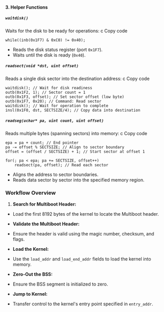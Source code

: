 
#### 3. **Helper Functions**

##### **`waitdisk()`**
Waits for the disk to be ready for operations:
c
Copy code


`while((inb(0x1F7) & 0xC0) != 0x40);`


- Reads the disk status register (port `0x1F7`).
- Waits until the disk is ready (`0x40`).


##### **`readsect(void *dst, uint offset)`**
Reads a single disk sector into the destination address:
c
Copy code



```
waitdisk(); // Wait for disk readiness
outb(0x1F2, 1); // Sector count = 1
outb(0x1F3, offset); // Set sector offset (low byte)
outb(0x1F7, 0x20); // Command: Read sector
waitdisk(); // Wait for operation to complete
insl(0x1F0, dst, SECTSIZE/4); // Copy data into destination

```



##### **`readseg(uchar* pa, uint count, uint offset)`**
Reads multiple bytes (spanning sectors) into memory:
c
Copy code



```
epa = pa + count; // End pointer
pa -= offset % SECTSIZE; // Align to sector boundary
offset = (offset / SECTSIZE) + 1; // Start sector at offset 1

for(; pa < epa; pa += SECTSIZE, offset++)
    readsect(pa, offset); // Read each sector

```


- Aligns the address to sector boundaries.
- Reads data sector by sector into the specified memory region.


### **Workflow Overview**
1. **Search for Multiboot Header:**
- Load the first 8192 bytes of the kernel to locate the Multiboot header.


- **Validate the Multiboot Header:**
- Ensure the header is valid using the magic number, checksum, and flags.


- **Load the Kernel:**
- Use the `load_addr` and `load_end_addr` fields to load the kernel into memory.


- **Zero-Out the BSS:**
- Ensure the BSS segment is initialized to zero.


- **Jump to Kernel:**
- Transfer control to the kernel's entry point specified in `entry_addr`.

	